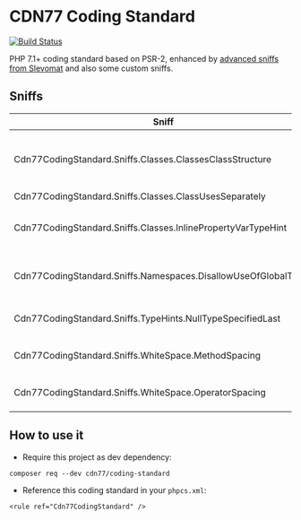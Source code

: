 # CDN77 Coding Standard

[![Build Status](https://secure.travis-ci.org/cdn77/coding-standard.png)](https://travis-ci.org/cdn77/coding-standard)

PHP 7.1+ coding standard based on PSR-2, enhanced by [advanced sniffs from Slevomat](https://github.com/slevomat/coding-standard) and also some custom sniffs.


## Sniffs

|      Sniff      |      Description      |
| --------------- | --------------------- |
Cdn77CodingStandard.Sniffs.Classes.ClassesClassStructure | Ensures that the class/interface/trait has consistent order of its members in exact order.
Cdn77CodingStandard.Sniffs.Classes.ClassUsesSeparately | Forbids group `use`.
Cdn77CodingStandard.Sniffs.Classes.InlinePropertyVarTypeHint | Enforces one-line `@var` annotation when no other information is present.
Cdn77CodingStandard.Sniffs.Namespaces.DisallowUseOfGlobalTypes | Forbids `use` of global classes/interfaces/traits in favor of direct FCQN references.
Cdn77CodingStandard.Sniffs.TypeHints.NullTypeSpecifiedLast | Requires `null` to be specified as last type in annotations, i.e. `string|null` instead of `null|string`.
Cdn77CodingStandard.Sniffs.WhiteSpace.MethodSpacing | Requires exactly N lines between methods, as configured.
Cdn77CodingStandard.Sniffs.WhiteSpace.OperatorSpacing | Requires space around operators, but excludes declare.


## How to use it

* Require this project as dev dependency:

```
composer req --dev cdn77/coding-standard
```
* Reference this coding standard in your `phpcs.xml`:

```
<rule ref="Cdn77CodingStandard" />
```
